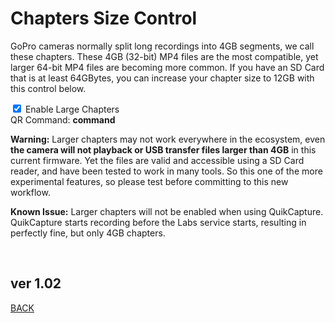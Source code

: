 <script src="../../jquery.min.js"></script>
<script src="../../qrcodeborder.js"></script>
<style>
        #qrcode{
            width: 100%;
        }
        div{
            width: 100%;
            display: inline-block;
        }
</style>

# Chapters Size Control

GoPro cameras normally split long recordings into 4GB segments, we call these chapters. These 4GB (32-bit) MP4 files are the most compatible, yet larger 64-bit MP4 files are becoming more common. If you have an SD Card that is at least 64GBytes, you can increase your chapter size to 12GB with this control below. 

<input type="checkbox" id="lchptrs" name="lchptrs" checked> 
<label for="lchptrs">Enable Large Chapters</label><br>
<center>
<div id="qrcode"></div>
<br>
</center>
QR Command: <b id="qrtext">command</b><br>

**Warning:** Larger chapters may not work everywhere in the ecosystem, even **the camera will not playback or USB transfer files larger than 4GB** in this current firmware. Yet the files are valid and accessible using a SD Card reader, and have been tested to work in many tools. So this one of the more experimental features, so please test before committing to this new workflow.

**Known Issue:** Larger chapters will not be enabled when using QuikCapture. QuikCapture starts recording before the Labs service starts, resulting in perfectly fine, but only 4GB chapters. 

<br> 
        
## ver 1.02
[BACK](..)

<script>
var once = true;
var qrcode;
var cmd = "";

function makeQR() 
{	
  if(once === true)
  {
    qrcode = new QRCode(document.getElementById("qrcode"), 
    {
      text : "!M64BT=1",
      width : 360,
      height : 360,
      correctLevel : QRCode.CorrectLevel.M
    });
    once = false;
  }
}

function timeLoop()
{
  cmd = "!M64BT=0";
  if(document.getElementById("lchptrs") !== null)
  {
    if(document.getElementById("lchptrs").checked === true)
    {
      cmd = "!M64BT=1";
    }
  }

  qrcode.clear(); 
  qrcode.makeCode(cmd);
  document.getElementById("qrtext").innerHTML = cmd;
  var t = setTimeout(timeLoop, 50);
}

function myReloadFunction() {
  location.reload();
}

makeQR();
timeLoop();

</script>
